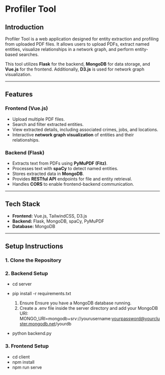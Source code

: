 # Profiler Tool

## Introduction  
Profiler Tool is a web application designed for entity extraction and profiling from uploaded PDF files. It allows users to upload PDFs, extract named entities, visualize relationships in a network graph, and perform entity-based searches.

This tool utilizes **Flask** for the backend, **MongoDB** for data storage, and **Vue.js** for the frontend. Additionally, **D3.js** is used for network graph visualization.

---

## Features  

### **Frontend** (Vue.js)  
- Upload multiple PDF files.  
- Search and filter extracted entities.  
- View extracted details, including associated crimes, jobs, and locations.  
- Interactive **network graph visualization** of entities and their relationships.  

### **Backend** (Flask)  
- Extracts text from PDFs using **PyMuPDF (Fitz)**.  
- Processes text with **spaCy** to detect named entities.  
- Stores extracted data in **MongoDB**.  
- Provides **RESTful API** endpoints for file and entity retrieval.  
- Handles **CORS** to enable frontend-backend communication.  

---

## **Tech Stack**
- **Frontend:** Vue.js, TailwindCSS, D3.js  
- **Backend:** Flask, MongoDB, spaCy, PyMuPDF  
- **Database:** MongoDB  

---

## **Setup Instructions**  

### **1. Clone the Repository**  
### **2. Backend Setup**  
- cd server
- pip install -r requirements.txt
    1. Ensure Ensure you have a MongoDB database running.
    2. Create a .env file inside the server directory and add your MongoDB URI:
        MONGO_URI=mongodb+srv://yourusername:yourpassword@yourcluster.mongodb.net/yourdb

- python backend.py

### **3. Frontend Setup** 
- cd client
- npm install
- npm run serve
